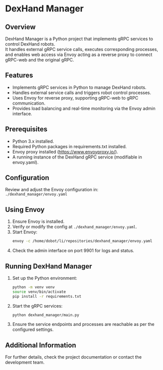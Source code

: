 # DexHand Manager

## Overview
DexHand Manager is a Python project that implements gRPC services to control DexHand robots.  
It handles external gRPC service calls, executes corresponding processes, and enables web access via Envoy acting as a reverse proxy to connect gRPC-web and the original gRPC.

## Features
- Implements gRPC services in Python to manage DexHand robots.
- Handles external service calls and triggers robot control processes.
- Uses Envoy for reverse proxy, supporting gRPC-web to gRPC communication.
- Provides load balancing and real-time monitoring via the Envoy admin interface.

## Prerequisites
- Python 3.x installed.
- Required Python packages in requirements.txt installed.
- Envoy proxy installed (https://www.envoyproxy.io/).
- A running instance of the DexHand gRPC service (modifiable in envoy.yaml).

## Configuration
Review and adjust the Envoy configuration in:
`./dexhand_manager/envoy.yaml`

## Using Envoy
1. Ensure Envoy is installed.
2. Verify or modify the config at `./dexhand_manager/envoy.yaml`.
3. Start Envoy:
   ```bash
   envoy -c /home/dobot/li/repositories/dexhand_manager/envoy.yaml
   ```
4. Check the admin interface on port 9901 for logs and status.

## Running DexHand Manager
1. Set up the Python environment:
   ```bash
   python -m venv venv
   source venv/bin/activate
   pip install -r requirements.txt
   ```
2. Start the gRPC services:
   ```bash
   python dexhand_manager/main.py
   ```
3. Ensure the service endpoints and processes are reachable as per the configured settings.

## Additional Information
For further details, check the project documentation or contact the development team.
